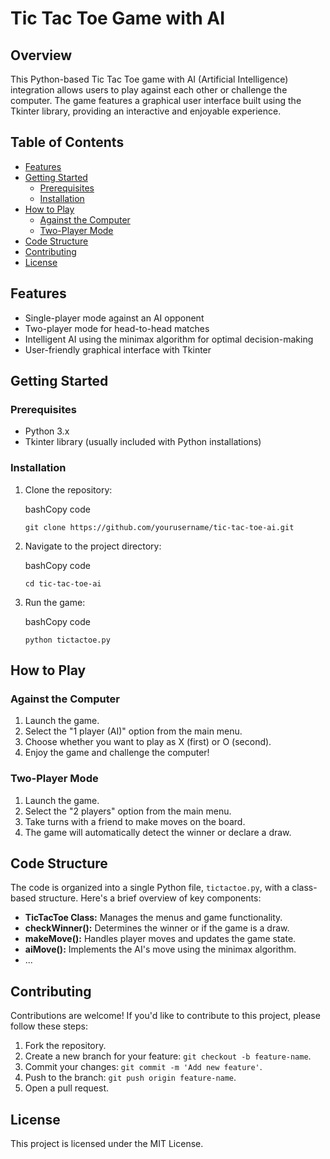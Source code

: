 
# Tic Tac Toe Game with AI

## Overview

This Python-based Tic Tac Toe game with AI (Artificial Intelligence) integration allows users to play against each other or challenge the computer. The game features a graphical user interface built using the Tkinter library, providing an interactive and enjoyable experience.

## Table of Contents

-   [Features](#features)
-   [Getting Started](#getting-started)
    -   [Prerequisites](#prerequisites)
    -   [Installation](#installation)
-   [How to Play](#how-to-play)
    -   [Against the Computer](#against-the-computer)
    -   [Two-Player Mode](#two-player-mode)
-   [Code Structure](#code-structure)
-   [Contributing](#contributing)
-   [License](#license)

## Features

-   Single-player mode against an AI opponent
-   Two-player mode for head-to-head matches
-   Intelligent AI using the minimax algorithm for optimal decision-making
-   User-friendly graphical interface with Tkinter

## Getting Started

### Prerequisites

-   Python 3.x
-   Tkinter library (usually included with Python installations)

### Installation

1.  Clone the repository:
    
    bashCopy code
    
    `git clone https://github.com/yourusername/tic-tac-toe-ai.git` 
    
2.  Navigate to the project directory:
    
    bashCopy code
    
    `cd tic-tac-toe-ai` 
    
3.  Run the game:
    
    bashCopy code
    
    `python tictactoe.py` 
    

## How to Play

### Against the Computer

1.  Launch the game.
2.  Select the "1 player (AI)" option from the main menu.
3.  Choose whether you want to play as X (first) or O (second).
4.  Enjoy the game and challenge the computer!

### Two-Player Mode

1.  Launch the game.
2.  Select the "2 players" option from the main menu.
3.  Take turns with a friend to make moves on the board.
4.  The game will automatically detect the winner or declare a draw.

## Code Structure

The code is organized into a single Python file, `tictactoe.py`, with a class-based structure. Here's a brief overview of key components:

-   **TicTacToe Class:** Manages the menus and game functionality.
-   **checkWinner():** Determines the winner or if the game is a draw.
-   **makeMove():** Handles player moves and updates the game state.
-   **aiMove():** Implements the AI's move using the minimax algorithm.
-   ...

## Contributing

Contributions are welcome! If you'd like to contribute to this project, please follow these steps:

1.  Fork the repository.
2.  Create a new branch for your feature: `git checkout -b feature-name`.
3.  Commit your changes: `git commit -m 'Add new feature'`.
4.  Push to the branch: `git push origin feature-name`.
5.  Open a pull request.

## License

This project is licensed under the MIT License.

